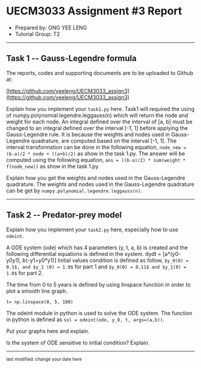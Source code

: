 UECM3033 Assignment #3 Report
========================================================

- Prepared by: ONG YEE LENG
- Tutorial Group: T2

--------------------------------------------------------

## Task 1 --  Gauss-Legendre formula

The reports, codes and supporting documents are to be uploaded to Github at: 

[https://github.com/yeeleng/UECM3033_assign3](https://github.com/yeeleng/UECM3033_assign3)


Explain how you implement your `task1.py` here.
Task1 will required the using of numpy.polynomial.legendre.leggauss(n) which will return the node and weight for each node. 
An integral defined over the interval of [a, b] must be changed to an integral defined over the interval [-1, 1] before applying the Gauss-Legendre rule. 
It is because the weights and nodes used in Gauss-Legendre quadrature, are computed based on the interval [-1, 1].
The interval transformation can be done in the following equation, `node_new = (b-a)/2 * node + ((a+b)/2)` as show in the task 1.py.
The answer will be computed using the following equation, `ans = ((b-a)/2) * sum(weight * f(node_new))` as show in the task 1.py.

Explain how you get the weights and nodes used in the Gauss-Legendre quadrature.
The weights and nodes used in the Gauss-Legendre quadrature can be get by `numpy.polynomial.legendre.leggauss(n)`.

---------------------------------------------------------

## Task 2 -- Predator-prey model

Explain how you implement your `task2.py` here, especially how to use `odeint`.

A ODE system (ode) which has 4 parameters (y, t, a, b) is created and the following differential equations is defined in the system. dydt = [a*(y0-y0*y1), b*(-y1+y0*y1)]
Initial values condition is defined as follow, `$y_0(0) = 0.1$, and $y_1 (0) = 1.0$` for part 1 and `$y_0(0) = 0.11$ and $y_1(0) = 1.0$` for part 2.

The time from 0 to 5 years is defined by using linspace function in order to plot a smooth line graph.

`t= np.linspace(0, 5, 100)`

The odeint module in python is used to solve the ODE system. 
The function in python is defined as `sol = odeint(ode, y_0, t, args=(a,b))`.



Put your graphs here and explain.

Is the system of ODE sensitive to initial condition? Explain.

-----------------------------------

<sup>last modified: change your date here</sup>
